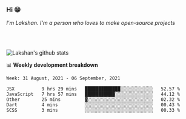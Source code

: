 ### Hi 😁

*I'm Lakshan. I'm a person who loves to make open-source projects*


<br/><br/>

![Lakshan's github stats](https://github-readme-stats.vercel.app/api?username=sandaruwan98&show_icons=true&theme=prussian )<br/>



📊 **Weekly development breakdown**
<!--START_SECTION:waka-->
```text
Week: 31 August, 2021 - 06 September, 2021

JSX          9 hrs 29 mins   █████████████░░░░░░░░░░░░   52.57 % 
JavaScript   7 hrs 57 mins   ███████████░░░░░░░░░░░░░░   44.12 % 
Other        25 mins         ▓░░░░░░░░░░░░░░░░░░░░░░░░   02.32 % 
Dart         4 mins          ░░░░░░░░░░░░░░░░░░░░░░░░░   00.43 % 
SCSS         3 mins          ░░░░░░░░░░░░░░░░░░░░░░░░░   00.33 % 
```
<!--END_SECTION:waka-->

